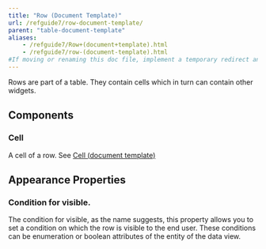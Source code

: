 ```yaml
---
title: "Row (Document Template)"
url: /refguide7/row-document-template/
parent: "table-document-template"
aliases:
    - /refguide7/Row+(document+template).html
    - /refguide7/row-(document-template).html
#If moving or renaming this doc file, implement a temporary redirect and let the respective team know they should update the URL in the product. See Mapping to Products for more details.
---
```


Rows are part of a table. They contain cells which in turn can contain other widgets.

## Components

### Cell

A cell of a row. See [Cell (document template)](/refguide7/cell-document-template/)

## Appearance Properties

### Condition for visible.

The condition for visible, as the name suggests, this property allows you to set a condition on which the row is visible to the end user. These conditions can be enumeration or boolean attributes of the entity of the data view.
